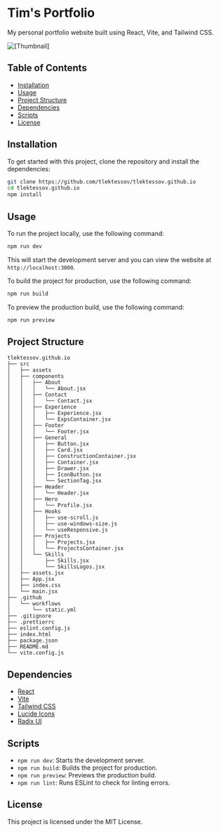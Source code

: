 # Tim's Portfolio

My personal portfolio website built using React, Vite, and Tailwind CSS.

<img src="assets/Thumbnail.png" alt="[Thumbnail]"/>

## Table of Contents

- [Installation](#installation)
- [Usage](#usage)
- [Project Structure](#project-structure)
- [Dependencies](#dependencies)
- [Scripts](#scripts)
- [License](#license)

## Installation

To get started with this project, clone the repository and install the dependencies:

```sh
git clone https://github.com/tlektessov/tlektessov.github.io
cd tlektessov.github.io
npm install
```

## Usage

To run the project locally, use the following command:

```sh
npm run dev
```

This will start the development server and you can view the website at `http://localhost:3000`.

To build the project for production, use the following command:

```sh
npm run build
```

To preview the production build, use the following command:

```sh
npm run preview
```

## Project Structure

```filetree
tlektessov.github.io
├── src
│   ├── assets
│   ├── components
│   │   ├── About
│   │   │   └── About.jsx
│   │   ├── Contact
│   │   │   └── Contact.jsx
│   │   ├── Experience
│   │   │   ├── Experience.jsx
│   │   │   └── ExpsContainer.jsx
│   │   ├── Footer
│   │   │   └── Footer.jsx
│   │   ├── General
│   │   │   ├── Button.jsx
│   │   │   ├── Card.jsx
│   │   │   ├── ConstructionContainer.jsx
│   │   │   ├── Container.jsx
│   │   │   ├── Drawer.jsx
│   │   │   ├── IconButton.jsx
│   │   │   └── SectionTag.jsx
│   │   ├── Header
│   │   │   └── Header.jsx
│   │   ├── Hero
│   │   │   └── Profile.jsx
│   │   ├── Hooks
│   │   │   ├── use-scroll.js
│   │   │   ├── use-windows-size.js
│   │   │   └── useResponsive.js
│   │   ├── Projects
│   │   │   ├── Projects.jsx
│   │   │   └── ProjectsContainer.jsx
│   │   └── Skills
│   │       ├── Skills.jsx
│   │       └── SkillsLogos.jsx
│   ├── assets.jsx
│   ├── App.jsx
│   ├── index.css
│   └── main.jsx
├── .github
│   └── workflows
│       └── static.yml
├── .gitignore
├── .prettierrc
├── eslint.config.js
├── index.html
├── package.json
├── README.md
└── vite.config.js
```

## Dependencies

- [React](https://reactjs.org/)
- [Vite](https://vitejs.dev/)
- [Tailwind CSS](https://tailwindcss.com/)
- [Lucide Icons](https://lucide.dev/)
- [Radix UI](https://www.radix-ui.com/)

## Scripts

- `npm run dev`: Starts the development server.
- `npm run build`: Builds the project for production.
- `npm run preview`: Previews the production build.
- `npm run lint`: Runs ESLint to check for linting errors.

## License

This project is licensed under the MIT License.
